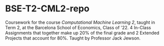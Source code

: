 # BSE-T2-CML2-repo
Coursework for the course *Computational Machine Learning 2*, taught in Term 2, at the Barcelona School of Economics, Class of '22. 4 In-Class Assignments that together make up 20% of the final grade and 2 Extended Projects that account for 80%. Taught by Professor Jack Jewson.

